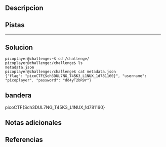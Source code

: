 ## Descripcion

## Pistas 
****** 
## Solucion
```
picoplayer@challenge:~$ cd /challenge/
picoplayer@challenge:/challenge$ ls
metadata.json
picoplayer@challenge:/challenge$ cat metadata.json 
{"flag": "picoCTF{Sch3DUL7NG_T45K3_L1NUX_1d781160}", "username": "picoplayer", "password": "dd4yT2bR9r"}
```
## bandera
picoCTF{Sch3DUL7NG_T45K3_L1NUX_1d781160}

## Notas adicionales 

## Referencias